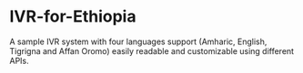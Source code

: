 # IVR-for-Ethiopia
A sample IVR system with four languages support (Amharic, English, Tigrigna and Affan Oromo) easily readable and customizable using different APIs.
